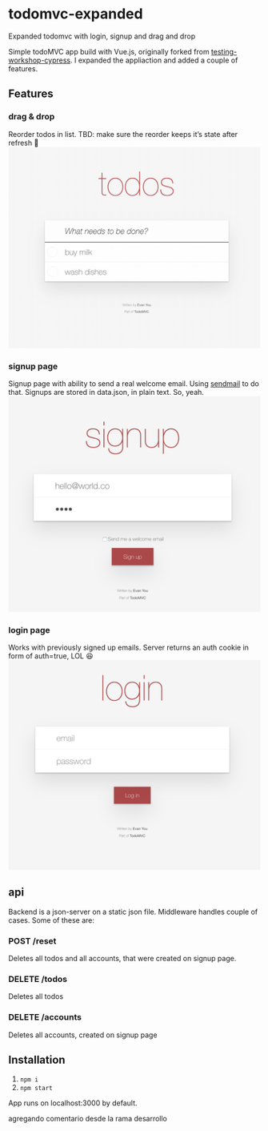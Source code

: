 # todomvc-expanded
Expanded todomvc with login, signup and drag and drop

Simple todoMVC app build with Vue.js, originally forked from [testing-workshop-cypress](https://github.com/cypress-io/testing-workshop-cypress). I expanded the appliaction and added a couple of features.

## Features
### drag & drop
Reorder todos in list.
TBD: make sure the reorder keeps it’s state after refresh 🙂
![Drag and drop](/img/dragndrop.gif "Drag and drop")

### signup page
Signup page with ability to send a real welcome email. Using [sendmail](https://www.npmjs.com/package/sendmail) to do that. Signups are stored in data.json, in plain text. So, yeah.
![Signup](/img/signup.png "Signup")

### login page
Works with previously signed up emails. Server returns an auth cookie in form of auth=true, LOL 😆
![Login](/img/login.png "Login")

## api
Backend is a json-server on a static json file. Middleware handles couple of cases. Some of these are:

### POST /reset
Deletes all todos and all accounts, that were created on signup page.

### DELETE /todos
Deletes all todos

### DELETE /accounts
Deletes all accounts, created on signup page

## Installation
1. `npm i`
2. `npm start`

App runs on localhost:3000 by default.

agregando comentario desde la rama desarrollo 
